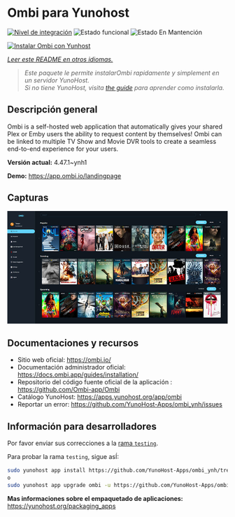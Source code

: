 <!--
Este archivo README esta generado automaticamente<https://github.com/YunoHost/apps/tree/master/tools/readme_generator>
No se debe editar a mano.
-->

# Ombi para Yunohost

[![Nivel de integración](https://apps.yunohost.org/badge/integration/ombi)](https://ci-apps.yunohost.org/ci/apps/ombi/)
![Estado funcional](https://apps.yunohost.org/badge/state/ombi)
![Estado En Mantención](https://apps.yunohost.org/badge/maintained/ombi)

[![Instalar Ombi con Yunhost](https://install-app.yunohost.org/install-with-yunohost.svg)](https://install-app.yunohost.org/?app=ombi)

*[Leer este README en otros idiomas.](./ALL_README.md)*

> *Este paquete le permite instalarOmbi rapidamente y simplement en un servidor YunoHost.*  
> *Si no tiene YunoHost, visita [the guide](https://yunohost.org/install) para aprender como instalarla.*

## Descripción general

Ombi is a self-hosted web application that automatically gives your shared Plex or Emby users the ability to request content by themselves! Ombi can be linked to multiple TV Show and Movie DVR tools to create a seamless end-to-end experience for your users.


**Versión actual:** 4.47.1~ynh1

**Demo:** <https://app.ombi.io/landingpage>

## Capturas

![Captura de Ombi](./doc/screenshots/screenshot.jpg)

## Documentaciones y recursos

- Sitio web oficial: <https://ombi.io/>
- Documentación administrador oficial: <https://docs.ombi.app/guides/installation/>
- Repositorio del código fuente oficial de la aplicación : <https://github.com/Ombi-app/Ombi>
- Catálogo YunoHost: <https://apps.yunohost.org/app/ombi>
- Reportar un error: <https://github.com/YunoHost-Apps/ombi_ynh/issues>

## Información para desarrolladores

Por favor enviar sus correcciones a la [rama `testing`](https://github.com/YunoHost-Apps/ombi_ynh/tree/testing).

Para probar la rama `testing`, sigue asÍ:

```bash
sudo yunohost app install https://github.com/YunoHost-Apps/ombi_ynh/tree/testing --debug
o
sudo yunohost app upgrade ombi -u https://github.com/YunoHost-Apps/ombi_ynh/tree/testing --debug
```

**Mas informaciones sobre el empaquetado de aplicaciones:** <https://yunohost.org/packaging_apps>

